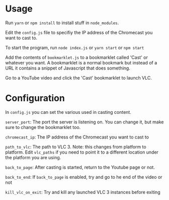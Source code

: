 # Usage

Run `yarn` or `npm install` to install stuff in `node_modules`.

Edit the `config.js` file to specifiy the IP address of the Chromecast you want to cast to.

To start the program, run `node index.js` or `yarn start` or `npm start`

Add the contents of `bookmarklet.js` to a bookmarklet called 'Cast' or whatever you want. A bookmarklet is a normal bookmark but instead of a URL it contains a snippet of Javascript that does something.

Go to a YouTube video and click the 'Cast' bookmarklet to launch VLC.

# Configuration

In `config.js` you can set the various used in casting content.

`server_port`: The port the server is listening on. You can change it, but make sure to change the bookmarklet too.

`chromecast_ip`: The IP address of the Chromecast you want to cast to

`path_to_vlc`: The path to VLC 3. Note: this changes from platform to platform. Edit `vlc_paths` if you need to point it to a different location under the platform you are using.

`back_to_page`: After casting is started, return to the Youtube page or not.

`back_to_end`: If `back_to_page` is enabled, try and go to he end of the video or not

`kill_vlc_on_exit`: Try and kill any launched VLC 3 instances before exiting